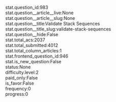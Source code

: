 stat.question_id:983  
stat.question__article__live:None  
stat.question__article__slug:None  
stat.question__title:Validate Stack Sequences  
stat.question__title_slug:validate-stack-sequences  
stat.question__hide:False  
stat.total_acs:2037  
stat.total_submitted:4012  
stat.total_column_articles:1  
stat.frontend_question_id:946  
stat.is_new_question:False  
status:None  
difficulty.level:2  
paid_only:False  
is_favor:False  
frequency:0  
progress:0  
